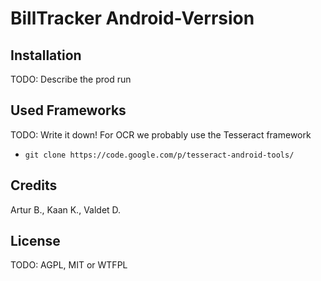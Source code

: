 # BillTracker Android-Verrsion

## Installation

TODO: Describe the prod run

## Used Frameworks

TODO: Write it down! For OCR we probably use the Tesseract framework

- `git clone https://code.google.com/p/tesseract-android-tools/`


## Credits

Artur B., Kaan K., Valdet D.

## License

TODO: AGPL, MIT or WTFPL
